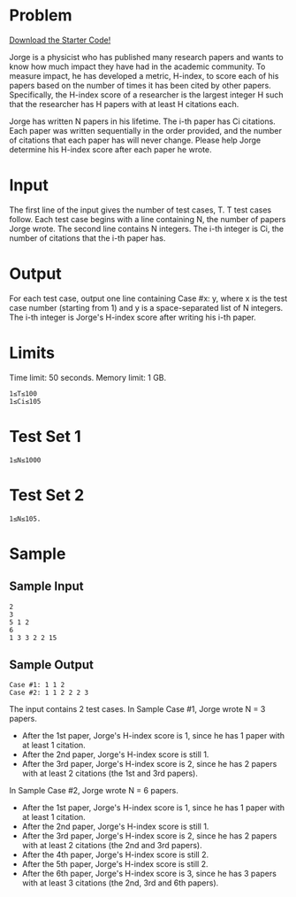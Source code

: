 # Problem
[Download the Starter Code!](https://codejam.googleapis.com/dashboard/get_file/AQj_6U3dkwiVzKbsLeqMgnW5k9CvyiY1KpHThY5IjmmeBMJOC0J0DHnLiEz_sZBz7jDB/starter_code.zip?dl=1)

Jorge is a physicist who has published many research papers and wants to know how much impact they have had in the academic community. To measure impact, he has developed a metric, H-index, to score each of his papers based on the number of times it has been cited by other papers. Specifically, the H-index score of a researcher is the largest integer H such that the researcher has H papers with at least H citations each.

Jorge has written N papers in his lifetime. The i-th paper has Ci citations. Each paper was written sequentially in the order provided, and the number of citations that each paper has will never change. Please help Jorge determine his H-index score after each paper he wrote.

# Input
The first line of the input gives the number of test cases, T. T test cases follow. Each test case begins with a line containing N, the number of papers Jorge wrote. The second line contains N integers. The i-th integer is Ci, the number of citations that the i-th paper has.

# Output
For each test case, output one line containing Case #x: y, where x is the test case number (starting from 1) and y is a space-separated list of N integers. The i-th integer is Jorge's H-index score after writing his i-th paper.

# Limits
Time limit: 50 seconds.
Memory limit: 1 GB.

```
1≤T≤100
1≤Ci≤105
```
# Test Set 1

```
1≤N≤1000
```

# Test Set 2

```
1≤N≤105.
```

# Sample

## Sample Input

```
2
3
5 1 2
6
1 3 3 2 2 15
```

## Sample Output

```
Case #1: 1 1 2
Case #2: 1 1 2 2 2 3
```

The input contains 2 test cases. In Sample Case #1, Jorge wrote N = 3 papers.

* After the 1st paper, Jorge's H-index score is 1, since he has 1 paper with at least 1 citation.
* After the 2nd paper, Jorge's H-index score is still 1.
* After the 3rd paper, Jorge's H-index score is 2, since he has 2 papers with at least 2 citations (the 1st and 3rd papers).

In Sample Case #2, Jorge wrote N = 6 papers.

* After the 1st paper, Jorge's H-index score is 1, since he has 1 paper with at least 1 citation.
* After the 2nd paper, Jorge's H-index score is still 1.
* After the 3rd paper, Jorge's H-index score is 2, since he has 2 papers with at least 2 citations (the 2nd and 3rd papers).
* After the 4th paper, Jorge's H-index score is still 2.
* After the 5th paper, Jorge's H-index score is still 2.
* After the 6th paper, Jorge's H-index score is 3, since he has 3 papers with at least 3 citations (the 2nd, 3rd and 6th papers).